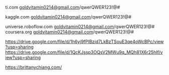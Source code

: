 
ti.com     goldvitamin0214@gmail.com/qwerQWER123!@#


kaggle.com goldvitamin0214@gmail.com/qwerQWER123!@#

universe.roboflow.com goldvitamin0214@gmail.com/qwerQWER123!@#
coursera.org goldvitamin0214@gmail.com/qwerQWER123!@#


https://drive.google.com/file/d/1h6yj9fPIBzid7LkBzTSouE3qe4oWcBPc/view?usp=sharing
https://drive.google.com/file/d/1QcKJssp3OQsV2MWu9q_MQh81X6r25hlf/view?usp=sharing

https://brittanychiang.com/
